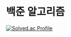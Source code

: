 # 백준 알고리즘
[![Solved.ac Profile](http://mazassumnida.wtf/api/v2/generate_badge?boj=sds8154)](https://solved.ac/sds8154/)
